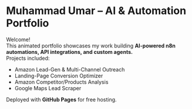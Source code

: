 # Muhammad Umar – AI & Automation Portfolio

Welcome!  
This animated portfolio showcases my work building **AI-powered n8n automations, API integrations, and custom agents.**  
Projects included:
- Amazon Lead-Gen & Multi-Channel Outreach
- Landing-Page Conversion Optimizer
- Amazon Competitor/Products Analysis
- Google Maps Lead Scraper

Deployed with **GitHub Pages** for free hosting.
